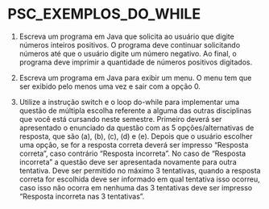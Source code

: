 # PSC_EXEMPLOS_DO_WHILE

1) Escreva um programa em Java que solicita ao usuário que digite números inteiros positivos. O programa deve continuar solicitando números até que o usuário digite um número negativo. Ao final, o programa deve imprimir a quantidade de números positivos digitados.

2) Escreva um programa em Java para exibir um menu. O menu tem que ser exibido pelo menos uma vez e sair com a opção 0.

3) Utilize a instrução switch e o loop do-while para implementar uma questão de múltipla escolha referente a alguma das outras disciplinas que você está cursando neste semestre. Primeiro deverá ser apresentado o enunciado da questão com as 5 opções/alternativas de resposta, que são (a), (b), (c), (d) e (e). Depois que o usuário escolher uma opção, se for a resposta correta deverá ser impresso “Resposta correta”, caso contrário “Resposta incorreta”. No caso de “Resposta incorreta” a questão deve ser apresentada novamente para outra tentativa. Deve ser permitido no máximo 3 tentativas, quando a resposta correta for escolhida deve ser informado em qual tentativa isso ocorreu, caso isso não ocorra em nenhuma das 3 tentativas deve ser impresso “Resposta incorreta nas 3 tentativas”.
